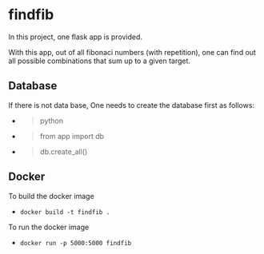 # findfib
In this project, one flask app is provided. 

With this app, out of all fibonaci numbers (with repetition), one can find out all possible combinations that sum up to a given target.

## Database
If there is not data base, One needs to create the database first as follows:
- > python
- > from app import db
- > db.create_all()


## Docker
To build the docker image 
- `docker build -t findfib .`

To run the docker image
- `docker run -p 5000:5000 findfib`
